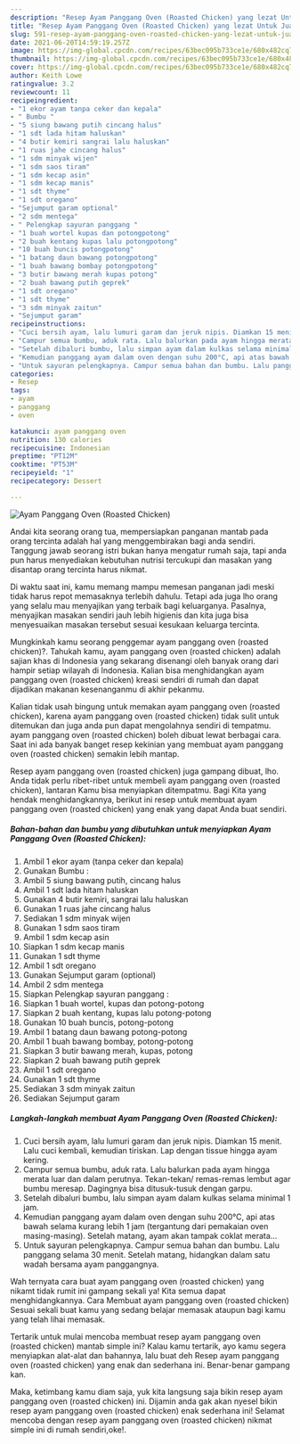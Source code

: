 ```yaml
---
description: "Resep Ayam Panggang Oven (Roasted Chicken) yang lezat Untuk Jualan"
title: "Resep Ayam Panggang Oven (Roasted Chicken) yang lezat Untuk Jualan"
slug: 591-resep-ayam-panggang-oven-roasted-chicken-yang-lezat-untuk-jualan
date: 2021-06-20T14:59:19.257Z
image: https://img-global.cpcdn.com/recipes/63bec095b733ce1e/680x482cq70/ayam-panggang-oven-roasted-chicken-foto-resep-utama.jpg
thumbnail: https://img-global.cpcdn.com/recipes/63bec095b733ce1e/680x482cq70/ayam-panggang-oven-roasted-chicken-foto-resep-utama.jpg
cover: https://img-global.cpcdn.com/recipes/63bec095b733ce1e/680x482cq70/ayam-panggang-oven-roasted-chicken-foto-resep-utama.jpg
author: Keith Lowe
ratingvalue: 3.2
reviewcount: 11
recipeingredient:
- "1 ekor ayam tanpa ceker dan kepala"
- " Bumbu "
- "5 siung bawang putih cincang halus"
- "1 sdt lada hitam haluskan"
- "4 butir kemiri sangrai lalu haluskan"
- "1 ruas jahe cincang halus"
- "1 sdm minyak wijen"
- "1 sdm saos tiram"
- "1 sdm kecap asin"
- "1 sdm kecap manis"
- "1 sdt thyme"
- "1 sdt oregano"
- "Sejumput garam optional"
- "2 sdm mentega"
- " Pelengkap sayuran panggang "
- "1 buah wortel kupas dan potongpotong"
- "2 buah kentang kupas lalu potongpotong"
- "10 buah buncis potongpotong"
- "1 batang daun bawang potongpotong"
- "1 buah bawang bombay potongpotong"
- "3 butir bawang merah kupas potong"
- "2 buah bawang putih geprek"
- "1 sdt oregano"
- "1 sdt thyme"
- "3 sdm minyak zaitun"
- "Sejumput garam"
recipeinstructions:
- "Cuci bersih ayam, lalu lumuri garam dan jeruk nipis. Diamkan 15 menit. Lalu cuci kembali, kemudian tiriskan. Lap dengan tissue hingga ayam kering."
- "Campur semua bumbu, aduk rata. Lalu balurkan pada ayam hingga merata luar dan dalam perutnya. Tekan-tekan/ remas-remas lembut agar bumbu meresap. Dagingnya bisa ditusuk-tusuk dengan garpu."
- "Setelah dibaluri bumbu, lalu simpan ayam dalam kulkas selama minimal 1 jam."
- "Kemudian panggang ayam dalam oven dengan suhu 200°C, api atas bawah selama kurang lebih 1 jam (tergantung dari pemakaian oven masing-masing). Setelah matang, ayam akan tampak coklat merata..."
- "Untuk sayuran pelengkapnya. Campur semua bahan dan bumbu. Lalu panggang selama 30 menit. Setelah matang, hidangkan dalam satu wadah bersama ayam panggangnya."
categories:
- Resep
tags:
- ayam
- panggang
- oven

katakunci: ayam panggang oven 
nutrition: 130 calories
recipecuisine: Indonesian
preptime: "PT12M"
cooktime: "PT53M"
recipeyield: "1"
recipecategory: Dessert

---
```



![Ayam Panggang Oven (Roasted Chicken)](https://img-global.cpcdn.com/recipes/63bec095b733ce1e/680x482cq70/ayam-panggang-oven-roasted-chicken-foto-resep-utama.jpg)

Andai kita seorang orang tua, mempersiapkan panganan mantab pada orang tercinta adalah hal yang menggembirakan bagi anda sendiri. Tanggung jawab seorang istri bukan hanya mengatur rumah saja, tapi anda pun harus menyediakan kebutuhan nutrisi tercukupi dan masakan yang disantap orang tercinta harus nikmat.

Di waktu  saat ini, kamu memang mampu memesan panganan jadi meski tidak harus repot memasaknya terlebih dahulu. Tetapi ada juga lho orang yang selalu mau menyajikan yang terbaik bagi keluarganya. Pasalnya, menyajikan masakan sendiri jauh lebih higienis dan kita juga bisa menyesuaikan masakan tersebut sesuai kesukaan keluarga tercinta. 



Mungkinkah kamu seorang penggemar ayam panggang oven (roasted chicken)?. Tahukah kamu, ayam panggang oven (roasted chicken) adalah sajian khas di Indonesia yang sekarang disenangi oleh banyak orang dari hampir setiap wilayah di Indonesia. Kalian bisa menghidangkan ayam panggang oven (roasted chicken) kreasi sendiri di rumah dan dapat dijadikan makanan kesenanganmu di akhir pekanmu.

Kalian tidak usah bingung untuk memakan ayam panggang oven (roasted chicken), karena ayam panggang oven (roasted chicken) tidak sulit untuk ditemukan dan juga anda pun dapat mengolahnya sendiri di tempatmu. ayam panggang oven (roasted chicken) boleh dibuat lewat berbagai cara. Saat ini ada banyak banget resep kekinian yang membuat ayam panggang oven (roasted chicken) semakin lebih mantap.

Resep ayam panggang oven (roasted chicken) juga gampang dibuat, lho. Anda tidak perlu ribet-ribet untuk membeli ayam panggang oven (roasted chicken), lantaran Kamu bisa menyiapkan ditempatmu. Bagi Kita yang hendak menghidangkannya, berikut ini resep untuk membuat ayam panggang oven (roasted chicken) yang enak yang dapat Anda buat sendiri.

<!--inarticleads1-->

##### Bahan-bahan dan bumbu yang dibutuhkan untuk menyiapkan Ayam Panggang Oven (Roasted Chicken):

1. Ambil 1 ekor ayam (tanpa ceker dan kepala)
1. Gunakan  Bumbu :
1. Ambil 5 siung bawang putih, cincang halus
1. Ambil 1 sdt lada hitam haluskan
1. Gunakan 4 butir kemiri, sangrai lalu haluskan
1. Gunakan 1 ruas jahe cincang halus
1. Sediakan 1 sdm minyak wijen
1. Gunakan 1 sdm saos tiram
1. Ambil 1 sdm kecap asin
1. Siapkan 1 sdm kecap manis
1. Gunakan 1 sdt thyme
1. Ambil 1 sdt oregano
1. Gunakan Sejumput garam (optional)
1. Ambil 2 sdm mentega
1. Siapkan  Pelengkap sayuran panggang :
1. Siapkan 1 buah wortel, kupas dan potong-potong
1. Siapkan 2 buah kentang, kupas lalu potong-potong
1. Gunakan 10 buah buncis, potong-potong
1. Ambil 1 batang daun bawang potong-potong
1. Ambil 1 buah bawang bombay, potong-potong
1. Siapkan 3 butir bawang merah, kupas, potong
1. Siapkan 2 buah bawang putih geprek
1. Ambil 1 sdt oregano
1. Gunakan 1 sdt thyme
1. Sediakan 3 sdm minyak zaitun
1. Sediakan Sejumput garam




<!--inarticleads2-->

##### Langkah-langkah membuat Ayam Panggang Oven (Roasted Chicken):

1. Cuci bersih ayam, lalu lumuri garam dan jeruk nipis. Diamkan 15 menit. Lalu cuci kembali, kemudian tiriskan. Lap dengan tissue hingga ayam kering.
1. Campur semua bumbu, aduk rata. Lalu balurkan pada ayam hingga merata luar dan dalam perutnya. Tekan-tekan/ remas-remas lembut agar bumbu meresap. Dagingnya bisa ditusuk-tusuk dengan garpu.
1. Setelah dibaluri bumbu, lalu simpan ayam dalam kulkas selama minimal 1 jam.
1. Kemudian panggang ayam dalam oven dengan suhu 200°C, api atas bawah selama kurang lebih 1 jam (tergantung dari pemakaian oven masing-masing). Setelah matang, ayam akan tampak coklat merata...
1. Untuk sayuran pelengkapnya. Campur semua bahan dan bumbu. Lalu panggang selama 30 menit. Setelah matang, hidangkan dalam satu wadah bersama ayam panggangnya.




Wah ternyata cara buat ayam panggang oven (roasted chicken) yang nikamt tidak rumit ini gampang sekali ya! Kita semua dapat menghidangkannya. Cara Membuat ayam panggang oven (roasted chicken) Sesuai sekali buat kamu yang sedang belajar memasak ataupun bagi kamu yang telah lihai memasak.

Tertarik untuk mulai mencoba membuat resep ayam panggang oven (roasted chicken) mantab simple ini? Kalau kamu tertarik, ayo kamu segera menyiapkan alat-alat dan bahannya, lalu buat deh Resep ayam panggang oven (roasted chicken) yang enak dan sederhana ini. Benar-benar gampang kan. 

Maka, ketimbang kamu diam saja, yuk kita langsung saja bikin resep ayam panggang oven (roasted chicken) ini. Dijamin anda gak akan nyesel bikin resep ayam panggang oven (roasted chicken) enak sederhana ini! Selamat mencoba dengan resep ayam panggang oven (roasted chicken) nikmat simple ini di rumah sendiri,oke!.

